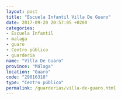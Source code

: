 ```yaml
---
layout: post
title: "Escuela Infantil Villa De Guaro"
date: 2017-09-20 20:57:05 +0200
categories:
- Escuela Infantil
- malaga
- guaro
- Centro público
- guarderia
name: "Villa De Guaro"
province: "Málaga"
location: "Guaro"
code: "29016318"
type: "Centro público"
permalink: /guarderias/villa-de-guaro.html
---
```

